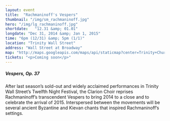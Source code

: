 ```yaml
---
layout: event
title:  "Rachmaninoff's Vespers"
thumbnail: "/img/sm_rachmaninoff.jpg"
hero: "/img/lg_rachmaninoff.jpg"
shortdate:   "12.31 &amp; 01.01"
longdate: "Dec 31, 2014 &amp; Jan 1, 2015"
time: "6pm (12/31) &amp; 5pm (1/1)"
location: "Trinity Wall Street"
address: "Wall Street at Broadway"
map: "http://maps.googleapis.com/maps/api/staticmap?center=Trinity+Church,+Trinity+Place,+New York,+NY&zoom=16&size=700x300&visual_refresh=true&maptype=roadmap&markers=color:green%7Clabel:A%7C40.707914,-74.012018&sensor=false"
tickets: "<p>Coming soon</p>"
---
```


##### Vespers, Op. 37

After last season’s sold-out and widely acclaimed performances in Trinity Wall Street’s Twelfth Night Festival, the Clarion Choir reprises Rachmaninoff’s transcendent Vespers to bring 2014 to a close and to celebrate the arrival of 2015.  Interspersed between the movements will be several ancient Byzantine and Kievan chants that inspired Rachmaninoff’s settings.
